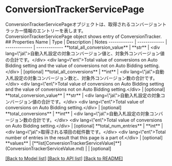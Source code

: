 # ConversionTrackerServicePage

<div lang=\"ja\">ConversionTrackerServicePageオブジェクトは、取得されるコンバージョントラッカー情報のエントリーを表します。</div> <div lang=\"en\">ConversionTrackerServicePage object shows entry of ConversionTracker.</div> 
## Properties
Name | Type | Description | Notes
------------ | ------------- | ------------- | -------------
**total_all_conversion_value** | **str** | &lt;div lang&#x3D;\&quot;ja\&quot;&gt;自動入札設定の対象コンバージョン値と、対象外コンバージョン値の合計です。&lt;/div&gt; &lt;div lang&#x3D;\&quot;en\&quot;&gt;Total value of conversions on Auto Bidding setting and the value of conversions not on Auto Bidding setting.&lt;/div&gt;  | [optional] 
**total_all_conversions** | **int** | &lt;div lang&#x3D;\&quot;ja\&quot;&gt;自動入札設定の対象コンバージョン数と、対象外コンバージョン数の合計です。&lt;/div&gt; &lt;div lang&#x3D;\&quot;en\&quot;&gt;Total value of conversions on Auto Bidding setting and the value of conversions not on Auto Bidding setting.&lt;/div&gt;  | [optional] 
**total_conversion_value** | **str** | &lt;div lang&#x3D;\&quot;ja\&quot;&gt;自動入札設定の対象コンバージョン値の合計です。&lt;/div&gt; &lt;div lang&#x3D;\&quot;en\&quot;&gt;Total value of conversions on Auto Bidding setting.&lt;/div&gt;  | [optional] 
**total_conversions** | **int** | &lt;div lang&#x3D;\&quot;ja\&quot;&gt;自動入札設定の対象コンバージョン数の合計です。&lt;/div&gt; &lt;div lang&#x3D;\&quot;en\&quot;&gt;Total value of conversions on Auto Bidding setting.&lt;/div&gt;  | [optional] 
**total_num_entries** | **int** | &lt;div lang&#x3D;\&quot;ja\&quot;&gt;取得される項目の総件数です。&lt;/div&gt; &lt;div lang&#x3D;\&quot;en\&quot;&gt;Total number of entries in the result that this page is a part of.&lt;/div&gt;  | [optional] 
**values** | [**list[ConversionTrackerServiceValue]**](ConversionTrackerServiceValue.md) |  | [optional] 

[[Back to Model list]](../README.md#documentation-for-models) [[Back to API list]](../README.md#documentation-for-api-endpoints) [[Back to README]](../README.md)


